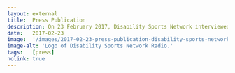```yaml
---
layout: external
title:  Press Publication
description: On 23 February 2017, Disability Sports Network interviewed Mariana in their Speed of Sound programme.
date:   2017-02-23 
image:  '/images/2017-02-23-press-publication-disability-sports-network.jpg'
image-alt: 'Logo of Disability Sports Network Radio.'
tags:   [press]
nolink: true
---
```

